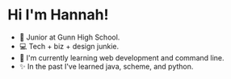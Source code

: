# Hi I'm Hannah!


- 🎒 Junior at Gunn High School.
- 💻 Tech + biz + design junkie.
- 🌱 I'm currently learning web development and command line.
- ✨ In the past I've learned java, scheme, and python.

<!-- This graphic has the same things except profile pic is included.
<img src="https://user-images.githubusercontent.com/63120066/95528990-9bdead80-098e-11eb-9c21-76bae1ac7634.png"> -->
